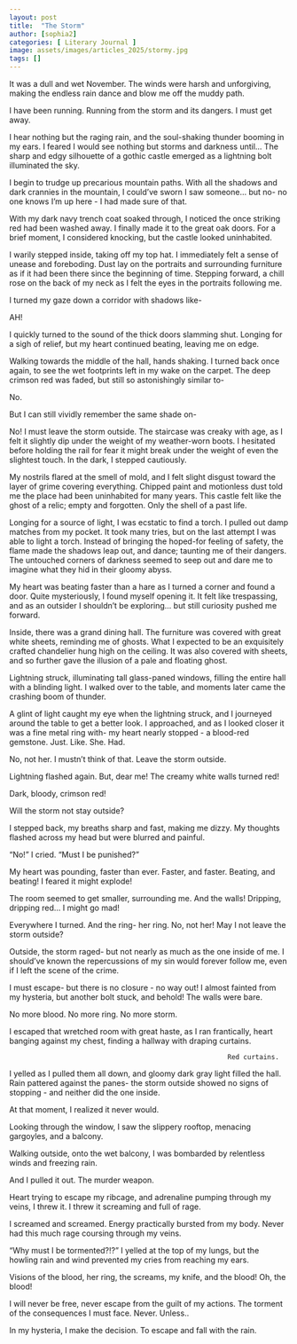 ```yaml
---
layout: post
title:  "The Storm"
author: [sophia2]
categories: [ Literary Journal ]
image: assets/images/articles_2025/stormy.jpg
tags: []
---
```


  It was a dull and wet November. The winds were harsh and unforgiving, making the endless rain dance and blow me off the muddy path. 
  
  I have been running. Running from the storm and its dangers. I must get away. 

  I hear nothing but the raging rain, and the soul-shaking thunder booming in my ears. I feared I would see nothing but storms and darkness until… The sharp and edgy silhouette of a gothic castle emerged as a lightning bolt illuminated the sky. 

  I begin to trudge up precarious mountain paths. With all the shadows and dark crannies in the mountain, I could’ve sworn I saw someone… but no- no one knows I’m up here - I had made sure of that. 

  With my dark navy trench coat soaked through, I noticed the once striking red had been washed away. I finally made it to the great oak doors. For a brief moment, I considered knocking, but the castle looked uninhabited. 
  
  I warily stepped inside, taking off my top hat. I immediately felt a sense of unease and foreboding. Dust lay on the portraits and surrounding furniture as if it had been there since the beginning of time. Stepping forward, a chill rose on the back of my neck as I felt the eyes in the portraits following me. 

  I turned my gaze down a corridor with shadows like-
                                                                                         
AH!

  I quickly turned to the sound of the thick doors slamming shut. Longing for a sigh of relief, but my heart continued beating, leaving me on edge.

  Walking towards the middle of the hall, hands shaking. I turned back once again, to see the wet footprints left in my wake on the carpet. The deep crimson red was faded, but still so astonishingly similar to-
                
No. 
                
  But I can still vividly remember the same shade on-
                                                                                   
No!
  I must leave the storm outside. 
  The staircase was creaky with age, as I felt it slightly dip under the weight of my weather-worn boots. I hesitated before holding the rail for fear it might break under the weight of even the slightest touch. In the dark, I stepped cautiously.  
  
  My nostrils flared at the smell of mold, and I felt slight disgust toward the layer of grime covering everything. Chipped paint and motionless dust told me the place had been uninhabited for many years. This castle felt like the ghost of a relic; empty and forgotten. Only the shell of a past life. 

  Longing for a source of light, I was ecstatic to find a torch. I pulled out damp matches from my pocket. It took many tries, but on the last attempt I was able to light a torch. Instead of bringing the hoped-for feeling of safety, the flame made the shadows leap out, and dance; taunting me of their dangers. The untouched corners of darkness seemed to seep out and dare me to imagine what they hid in their gloomy abyss. 
 
  My heart was beating faster than a hare as I turned a corner and found a door. Quite mysteriously, I found myself opening it. It felt like trespassing, and as an outsider I shouldn’t be exploring… but still curiosity pushed me forward. 
 
  Inside, there was a grand dining hall. The furniture was covered with great white sheets, reminding me of ghosts. What I expected to be an exquisitely crafted chandelier hung high on the ceiling. It was also covered with sheets, and so further gave the illusion of a pale and floating ghost.

  Lightning struck, illuminating tall glass-paned windows, filling the entire hall with a blinding light. I walked over to the table, and moments later came the crashing boom of thunder. 

  A glint of light caught my eye when the lightning struck, and I journeyed around the table to get a better look. I approached, and as I looked closer it was a fine metal ring with- my heart nearly stopped - a blood-red gemstone. 
  Just. Like. She. Had. 

  No, not her. I mustn’t think of that. Leave the storm outside. 

  Lightning flashed again. But, dear me! The creamy white walls turned red!
                                
Dark, bloody, crimson red!

  Will the storm not stay outside? 

  I stepped back, my breaths sharp and fast, making me dizzy. My thoughts flashed across my head but were blurred and painful. 

  “No!” I cried. “Must I be punished?” 

  My heart was pounding, faster than ever. Faster, and faster. Beating, and beating! I feared it might  explode!
  
  The room seemed to get smaller, surrounding me. And the walls! Dripping, dripping red… I might go mad! 

  Everywhere I turned. And the ring- her ring. No, not her! May I not leave the storm outside?

  Outside, the storm raged- but not nearly as much as the one inside of me. I should’ve known the repercussions of my sin would forever follow me, even if I left the scene of the crime. 

  I must escape- but there is no closure - no way out! I almost fainted from my hysteria, but another bolt stuck, and behold! The walls were bare. 

  No more blood. No more ring. No more storm. 

  I escaped that wretched room with great haste, as I ran frantically, heart banging against my chest, finding a hallway with draping curtains. 
                                                           
                                                           Red curtains. 

  I yelled as I pulled them all down, and gloomy dark gray light filled the hall. Rain pattered against the panes- the storm outside showed no signs of stopping - and neither did the one inside. 

  At that moment, I realized it never would. 

  Looking through the window, I saw the slippery rooftop, menacing gargoyles, and a balcony. 

Walking outside, onto the wet balcony, I was bombarded by relentless winds and freezing rain. 
  
  And I pulled it out. The murder weapon. 

  Heart trying to escape my ribcage, and adrenaline pumping through my veins, I threw it. I threw it screaming and full of rage. 

  I screamed and screamed. Energy practically bursted from my body. Never had this much rage coursing through my veins. 

  “Why must I be tormented?!?” I yelled at the top of my lungs, but the howling rain and wind prevented my cries from reaching my ears. 

  Visions of the blood, her ring, the screams, my knife, and the blood! Oh, the blood! 
  
  I will never be free, never escape from the guilt of my actions. The torment of the consequences I must face. Never. Unless..
  
  In my hysteria, I make the decision. To escape and fall with the rain. 

